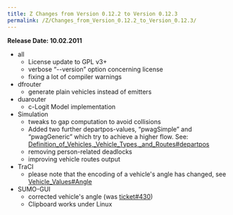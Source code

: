 ```yaml
---
title: Z Changes from Version 0.12.2 to Version 0.12.3
permalink: /Z/Changes_from_Version_0.12.2_to_Version_0.12.3/
---
```


**Release Date: 10.02.2011**

-   all
    -   License update to GPL v3+
    -   verbose “--version” option concerning license
    -   fixing a lot of compiler warnings
-   dfrouter
    -   generate plain vehicles instead of emitters
-   duarouter
    -   c-Logit Model implementation
-   Simulation
    -   tweaks to gap computation to avoid collisions
    -   Added two further departpos-values, “<span class="inlxml">pwagSimple</span>” and “<span class="inlxml">pwagGeneric</span>” which try to achieve a higher flow. See: [Definition_of_Vehicles,_Vehicle_Types,_and_Routes\#departpos](/Definition_of_Vehicles,_Vehicle_Types,_and_Routes#departpos "wikilink")
    -   removing person-related deadlocks
    -   improving vehicle routes output
-   TraCI
    -   please note that the encoding of a vehicle's angle has changed, see [Vehicle_Values\#Angle](/Vehicle_Values#Angle "wikilink")
-   SUMO-GUI
    -   corrected vehicle's angle (was [ticket\#430](http://sourceforge.net/apps/trac/sumo/ticket/430))
    -   Clipboard works under Linux
